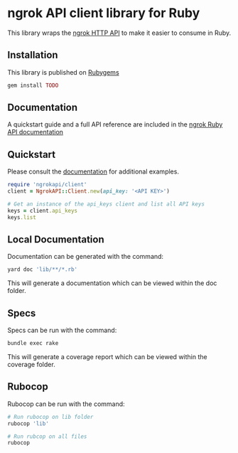 # ngrok API client library for Ruby

This library wraps the [ngrok HTTP API](https://ngrok.com/docs/api) to make it
easier to consume in Ruby.

## Installation

This library is published on [Rubygems](https://rubygems.org/gems/TODO)

```ruby
gem install TODO
```

## Documentation

A quickstart guide and a full API reference are included in the [ngrok Ruby API documentation](https://ruby-api.docs.ngrok.com)

## Quickstart

Please consult the [documentation](https://ruby-api.docs.ngrok.com) for additional examples.

```ruby
require 'ngrokapi/client'
client = NgrokAPI::Client.new(api_key: '<API KEY>')

# Get an instance of the api_keys client and list all API keys
keys = client.api_keys
keys.list
```

## Local Documentation

Documentation can be generated with the command:

```sh
yard doc 'lib/**/*.rb'
```

This will generate a documentation which can be viewed within the doc folder.

## Specs

Specs can be run with the command:

```sh
bundle exec rake
```

This will generate a coverage report which can be viewed within the coverage folder.

## Rubocop

Rubocop can be run with the command:

```ruby
# Run rubocop on lib folder
rubocop 'lib'

# Run rubcop on all files
rubocop
```
